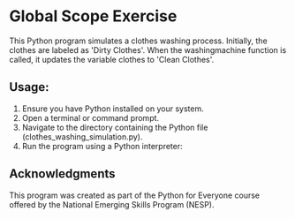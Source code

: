 # Global Scope Exercise
This Python program simulates a clothes washing process. Initially, the clothes are labeled as 'Dirty Clothes'. When the washingmachine function is called, it updates the variable clothes to 'Clean Clothes'.

## Usage:
1. Ensure you have Python installed on your system.
2. Open a terminal or command prompt.
3. Navigate to the directory containing the Python file (clothes_washing_simulation.py).
4. Run the program using a Python interpreter:

## Acknowledgments
This program was created as part of the Python for Everyone course offered by the National Emerging Skills Program (NESP).

